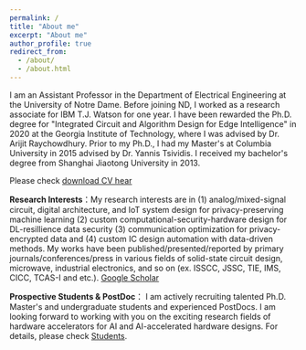 ```yaml
---
permalink: /
title: "About me"
excerpt: "About me"
author_profile: true
redirect_from: 
  - /about/
  - /about.html
---
```

I am an Assistant Professor in the Department of Electrical Engineering at the University of Notre Dame. Before joining ND, I worked as a research associate for IBM T.J. Watson for one year. I have been rewarded the Ph.D. degree for "Integrated Circuit and Algorithm Design for Edge Intelligence" in 2020 at the Georgia Institute of Technology, where I was advised by Dr. Arijit Raychowdhury. Prior to my Ph.D., I had my Master's at Columbia University in 2015 advised by Dr. Yannis Tsividis. I received my bachelor's degree from Shanghai Jiaotong University in 2013. 

Please check [download CV hear](https://nycao.github.io/files/CV.pdf)


**Research Interests**：My research interests are in (1) analog/mixed-signal circuit, digital architecture, and IoT system design for privacy-preserving machine learning (2) custom computational-security-hardware design for DL-resillience data security (3) communication optimization for privacy-encrypted data and (4) custom IC design automation with data-driven methods. My works have been published/presented/reported by primary journals/conferences/press in various fields of solid-state circuit design, microwave, industrial electronics, and so on (ex. ISSCC, JSSC, TIE, IMS, CICC, TCAS-I and etc.). [Google Scholar](https://scholar.google.com/citations?user=zYI2MtEAAAAJ&hl=en)

**Prospective Students & PostDoc**： I am actively recruiting talented Ph.D. Master's and undergraduate students and experienced PostDocs. I am looking forward to working with you on the exciting research fields of hardware accelerators for AI and AI-accelerated hardware designs. For details, please check [Students](https://nycao.github.io/Students/).

